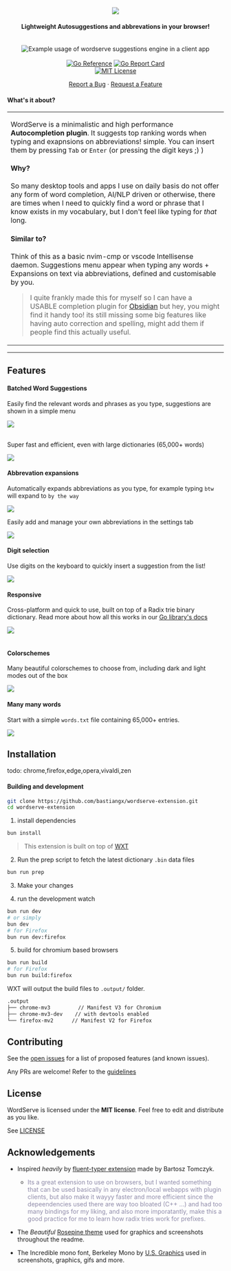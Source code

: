 <h1 align="center">
  <a href="https://github.com/bastiangx/wordserve-extension/">
 <picture>
      <source media="(prefers-color-scheme: light)" srcset="https://files.catbox.moe/su0r1m.png">
      <source media="(prefers-color-scheme: dark)" srcset="https://files.catbox.moe/syqbr0.png">
      <img src="https://files.catbox.moe/syqbr0.png"/>
    </picture>
  </a>
</h1>

<div align="center">
<h4>
Lightweight Autosuggestions and abbrevations in your browser!
</h4>

<br />

<div align="center">
    <picture>
      <source srcset="https://github.com/user-attachments/assets/0da6f300-0711-4f85-85c4-6a19c22a7f75" />
      <img src="https://github.com/user-attachments/assets/0da6f300-0711-4f85-85c4-6a19c22a7f75" alt="Example usage of wordserve suggestions engine in a client app" />
    </picture>
</div>

<br />
<a href="https://pkg.go.dev/github.com/bastiangx/wordserve"><img src="https://img.shields.io/badge/reference-black?style=for-the-badge&logo=go&logoSize=auto&labelColor=%23363A4F&color=%237dc4e4" alt="Go Reference"></a> <a href="https://goreportcard.com/report/github.com/bastiangx/wordserve"><img src="https://img.shields.io/badge/A%2B-black?style=for-the-badge&logoSize=auto&label=go%20report&labelColor=%23363A4F&color=%23a6da95" alt="Go Report Card"></a>
<br />
<!-- <a href="https://github.com/bastiangx/wordserve-extension/releases/latest"><img src="https://img.shields.io/github/v/release/bastiangx/wordserve-extension?sort=semver&display_name=tag&style=for-the-badge&labelColor=%23363A4F&color=%23f5a97f" alt="Latest Release"> -->
<!-- </a> -->
  <a href="https://github.com/bastiangx/wordserve-extension/blob/main/LICENSE"><img src="https://img.shields.io/badge/MIT-black?style=for-the-badge&label=license&labelColor=%23363A4F&color=%23b7bdf8" alt="MIT License"></a>
<br />

<a href="https://github.com/bastiangx/wordserve-extension/issues/new?assignees=&labels=bug&template=BUG-REPORT.yml&title=%5BBug%5D%3A+">Report a Bug</a>
·
<a href="https://github.com/bastiangx/wordserve-extension/issues/new?assignees=&labels=enhancement&template=FEATURE-REQUEST.yml&title=%5BFeature%5D%3A+">Request a Feature</a>

</div>

#### What's it about?

<table>
<tr>
<td>

WordServe is a minimalistic and high performance **Autocompletion plugin**.
It suggests top ranking words when typing and exapnsions on abbreviations! simple.
You can insert them by pressing `Tab` or `Enter` (or pressing the digit keys ;) )

#### Why?

So many desktop tools and apps I use on daily basis do not offer any form of word completion, AI/NLP driven or otherwise, there are times when I need to quickly find a word or phrase that I know exists in my vocabulary, but I don't feel like typing for _that_ long.

#### Similar to?

Think of this as a basic nvim-cmp or vscode Intellisense daemon.
Suggestions menu appear when typing any words + Expansions on text via abbreviations, defined and customisable by you.

> I quite frankly made this for myself so I can have a USABLE completion plugin for [Obsidian](https://obsidian.md) but hey, you might find it handy too!
> its still missing some big features like having auto correction and spelling, might add them if people find this actually useful.

</td>
</tr>
</table>

---

## Features

#### Batched Word Suggestions

Easily find the relevant words and phrases as you type,
suggestions are shown in a simple menu

 <picture>
      <source media="(prefers-color-scheme: light)" srcset="https://files.catbox.moe/zrosek.gif">
      <source media="(prefers-color-scheme: dark)" srcset="https://files.catbox.moe/ekrdxx.gif">
      <img src="https://files.catbox.moe/ekrdxx.gif"/>
    </picture>

<br />
<br />

Super fast and efficient, even with large dictionaries (65,000+ words)

 <picture>
      <source media="(prefers-color-scheme: light)" srcset="https://files.catbox.moe/sd3ikj.png">
      <source media="(prefers-color-scheme: dark)" srcset="https://files.catbox.moe/h26n6q.png">
      <img src="https://files.catbox.moe/h26n6q.png"/>
    </picture>
<br />

#### Abbrevation expansions

Automatically expands abbreviations as you type,
for example typing `btw` will expand to `by the way`

 <picture>
      <source media="(prefers-color-scheme: light)" srcset="https://files.catbox.moe/mlhfbn.gif">
      <source media="(prefers-color-scheme: dark)" srcset="https://files.catbox.moe/5inerx.gif">
      <img src="https://files.catbox.moe/5inerx.gif"/>
    </picture>
<br />

Easily add and manage your own abbreviations in the settings tab

 <picture>
      <source media="(prefers-color-scheme: light)" srcset="https://files.catbox.moe/d8t3d2.png">
      <source media="(prefers-color-scheme: dark)" srcset="https://files.catbox.moe/6gvijw.png">
      <img src="https://files.catbox.moe/6gvijw.png"/>
    </picture>
<br />

#### Digit selection

Use digits on the keyboard to quickly insert a suggestion from the list!

 <picture>
      <source media="(prefers-color-scheme: light)" srcset="https://files.catbox.moe/5inerx.gif">
      <source media="(prefers-color-scheme: dark)" srcset="https://files.catbox.moe/ex2oww.gif">
      <img src="https://files.catbox.moe/ex2oww.gif"/>
    </picture>
<br />

#### Responsive

Cross-platform and quick to use, built on top of a Radix trie binary dictionary.
Read more about how all this works in our [Go library's docs](https://github.com/bastiangx/wordserve/tree/main/docs)

 <picture>
      <source media="(prefers-color-scheme: light)" srcset="https://files.catbox.moe/ca82mt.png">
      <source media="(prefers-color-scheme: dark)" srcset="https://files.catbox.moe/8emcdr.png">
      <img src="https://files.catbox.moe/8emcdr.png"/>
    </picture>
<br />
<br />

#### Colorschemes

Many beautiful colorschemes to choose from, including dark and light modes out of the box

 <picture>
      <source media="(prefers-color-scheme: light)" srcset="https://files.catbox.moe/ip7m7h.png">
      <source media="(prefers-color-scheme: dark)" srcset="https://files.catbox.moe/jr5cl6.png">
      <img src="https://files.catbox.moe/jr5cl6.png"/>
    </picture>
<br />

#### Many many words

Start with a simple `words.txt` file containing 65,000+ entries.

 <picture>
      <source media="(prefers-color-scheme: light)" srcset="https://files.catbox.moe/z463kh.png">
      <source media="(prefers-color-scheme: dark)" srcset="https://files.catbox.moe/w4cn0v.png">
      <img src="https://files.catbox.moe/w4cn0v.png"/>
    </picture>

## Installation

todo: chrome,firefox,edge,opera,vivaldi,zen

#### Building and development

```sh
git clone https://github.com/bastiangx/wordserve-extension.git
cd wordserve-extension
```

1. install dependencies

```sh
bun install
```

> This extension is built on top of [WXT](https://wxt.dev/guide/introduction.html)

2. Run the prep script to fetch the latest dictionary `.bin` data files

```sh
bun run prep
```

3. Make your changes

4. run the development watch

```sh
bun run dev
# or simply
bun dev
# for Firefox
bun run dev:firefox
```

5. build for chromium based browsers

```sh
bun run build
# for Firefox
bun run build:firefox
```

WXT will output the build files to `.output/` folder.

```txt
.output
├── chrome-mv3         // Manifest V3 for Chromium
├── chrome-mv3-dev    // with devtools enabled
└── firefox-mv2      // Manifest V2 for Firefox
```

## Contributing

See the [open issues](https://github.com/bastiangx/wordserve-extension/issues) for a list of proposed features (and known issues).

Any PRs are welcome! Refer to the [guidelines](.github/CONTRIBUTING.md)

## License

WordServe is licensed under the **MIT license**.
Feel free to edit and distribute as you like.

See [LICENSE](LICENSE)

## Acknowledgements

- Inspired _heavily_ by [fluent-typer extension](https://github.com/bartekplus/FluentTyper) made by Bartosz Tomczyk.
  - <span style="color: #908caa;"> Its a great extension to use on browsers, but I wanted something that can be used basically in any electron/local webapps with plugin clients, but also make it wayyy faster and more efficient since the depeendencies used there are way too bloated (C++ ...) and had too many bindings for my liking, and also more imporatantly, make this a good practice for me to learn how radix tries work for prefixes.</span>

- The _Beautiful_ [Rosepine theme](https://rosepinetheme.com/) used for graphics and screenshots throughout the readme.
- The Incredible mono font, Berkeley Mono by [U.S. Graphics](https://usgraphics.com/products/berkeley-mono) used in screenshots, graphics, gifs and more.
